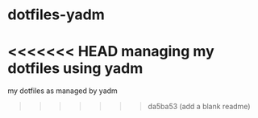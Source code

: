 # dotfiles-yadm
<<<<<<< HEAD
managing my dotfiles using yadm
=======
my dotfiles as managed by yadm
>>>>>>> da5ba53 (add a blank readme)
